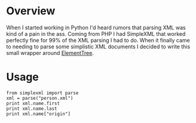 # Overview

When I started working in Python I'd heard rumors that parsing XML was kind of a pain in the ass. Coming from PHP I had SimpleXML that worked perfectly fine for 99% of the XML parsing I had to do. When it finally came to needing to parse some simplistic XML documents I decided to write this small wrapper around [ElementTree](http://effbot.org/zone/element-index.htm).

# Usage

    from simplexml import parse
    xml = parse("person.xml")
    print xml.name.first
    print xml.name.last
    print xml.name["origin"]
